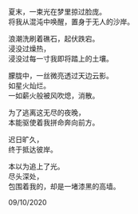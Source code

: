 夏末，一束光在梦里掠过脸庞。  
将我从混沌中唤醒，置身于无人的沙岸。  

浪潮洗刷着礁石，起伏跌宕。  
浸没过燥热，  
浸没过每一寸我即将踏上的土壤。  

朦胧中，一丝微亮透过天边云影。  
如星火灿烂。  
一如薪火般被风吹熄，消散。  

为了逃离这无尽的夜晚，  
本能驱使着我拼命奔向前方。  

迟日旷久，  
终于抵达彼岸。  

本以为追上了光。  
尽头深处，  
包围着我的，却是一堵漆黑的高墙。  

09/10/2020  
